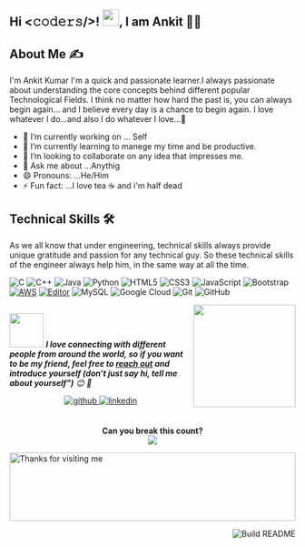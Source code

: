 ## Hi <𝚌𝚘𝚍𝚎𝚛𝚜/>! <img src="https://github.com/TheDudeThatCode/TheDudeThatCode/blob/master/Assets/Hi.gif" width="29px">, I am Ankit 👨‍🎓


## About Me ✍
I'm Ankit Kumar 
I'm a quick and passionate learner.I always passionate about understanding the core concepts behind different popular Technological Fields.
I think no matter how hard the past is, you can always begin again...
and I believe every day is a chance to begin again.
I love whatever I do...and also I do whatever I love...💜



- 🔭 I’m currently working on ... Self
- 🌱 I’m currently learning to manege my time and be productive.
- 👯 I’m looking to collaborate on any idea that impresses me.
- 💬 Ask me about ...Anythig
- 😄 Pronouns: ...He/Him
- ⚡ Fun fact: ...I love tea  ☕ and i'm half dead

## Technical Skills 🛠 


As we all know that under engineering, technical skills always provide unique gratitude and passion for any technical guy. So these technical skills of the engineer always help him, in the same way at all the time.


![C](https://img.shields.io/badge/-C-000?&logo=C)
![C++](https://img.shields.io/badge/-C++-00599C?style=flat-square&logo=c)
![Java](https://img.shields.io/badge/-java-E34A86?style=flat-square&logo=java)
![Python](https://img.shields.io/badge/-Python-black?style=flat-square&logo=Python)
![HTML5](https://img.shields.io/badge/-HTML5-E34F26?style=flat-square&logo=html5&logoColor=white)
![CSS3](https://img.shields.io/badge/-CSS3-1572B6?style=flat-square&logo=css3)
![JavaScript](https://img.shields.io/badge/-JavaScript-black?style=flat-square&logo=javascript)
![Bootstrap](https://img.shields.io/badge/-Bootstrap-563D7C?style=flat-square&logo=bootstrap)
[![AWS](https://img.shields.io/badge/Learning-AWS-FF9900?style=flat-square&logo=amazon-aws&logoColor=white)](https://github.com/br3ndonland/awsdev)
[![Editor](https://img.shields.io/badge/Editor-VSCode-blue?style=flat-square&logo=visual-studio-code&logoColor=white)](https://code.visualstudio.com/)
![MySQL](https://img.shields.io/badge/-MySQL-black?style=flat-square&logo=mysql)
![Google Cloud](https://img.shields.io/badge/Google%20Cloud-black?style=flat-square&logo=google-cloud)
![Git](https://img.shields.io/badge/-Git-black?style=flat-square&logo=git)
![GitHub](https://img.shields.io/badge/-GitHub-181717?style=flat-square&logo=github)




<!--footer-->

<img align='right' src="https://media.giphy.com/media/M9gbBd9nbDrOTu1Mqx/giphy.gif" width="180">

##
<img src="https://media.giphy.com/media/LnQjpWaON8nhr21vNW/giphy.gif" width="60"> <em><b>I love connecting with different people from around the world, so if you want to be my friend, feel free to [reach out](https://wa.me/+917880548132) and introduce yourself (don’t just say hi, tell me about yourself")</b> 😊 💜</em>
<div align="center">
<a href="<div align="center">
<a href="https://github.com/palankit942" target="_blank">
<img src=https://img.shields.io/badge/github-%2324292e.svg?&style=for-the-badge&logo=github&logoColor=white alt=github style="margin-bottom: 5px;" />
</a>
<a href="https://www.linkedin.com/in/annkitpal/" target="_blank">
<img src=https://img.shields.io/badge/linkedin-%231E77B5.svg?&style=for-the-badge&logo=linkedin&logoColor=white alt=linkedin style="margin-bottom: 5px;" />
</a>
</div>  

<br/>  


<p align="center"> 
 <b> Can you break this count?</b><br>
  <img src="https://profile-counter.glitch.me/palankit942/count.svg" />
</p>



<img height="120" alt="Thanks for visiting me" width="100%" src="https://raw.githubusercontent.com/BrunnerLivio/brunnerlivio/master/images/marquee.svg" />

<a href="https://github.com/palankit942"><img src="https://github.com/simonw/simonw/workflows/Build%20README/badge.svg" align="right" alt="Build README">

